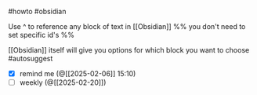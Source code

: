 #howto #obsidian 

Use \^ to reference any block of text in [[Obsidian]]
%% you don't need to set specific id's %%

[[Obsidian]] itself will give you options for which block you want to choose
 #autosuggest
 
- [x] remind me (@[[2025-02-06]] 15:10)
- [ ] weekly (@[[2025-02-20]])
